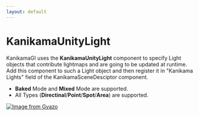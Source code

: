 ```yaml
---
layout: default
---
```


# KanikamaUnityLight

KanikamaGI uses the **KanikamaUnityLight** component to specify Light objects that contribute lightmaps and are going to be updated at runtime.
Add this component to such a Light object and then register it in "Kanikama Lights" field of the KanikamaSceneDesciptor component.

- **Baked** Mode and **Mixed** Mode are supported.
- All Types (**Directinal**/**Point**/**Spot**/**Area**) are supported.

[![Image from Gyazo](https://i.gyazo.com/63f2159ef1f8a5c5143714a053c7bc41.png)](https://gyazo.com/63f2159ef1f8a5c5143714a053c7bc41)